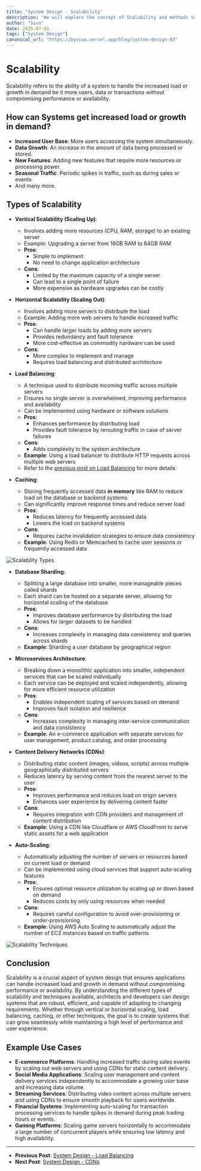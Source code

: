 ```yaml
---
title: "System Design - Scalability"
description: "We will explore the concept of Scalability and methods to Scale the system"
author: "Siva"
date: 2025-07-01
tags: ["System Design"]
canonical_url: "https://bysiva.vercel.app/blog/system-design-03"
---
```


# Scalability
Scalability refers to the ability of a system to handle the increased load or growth in demand be it more users, data or transactions without compromising performance or availability. 

## How can Systems get increased load or growth in demand?
- **Increased User Base**: More users accessing the system simultaneously.
- **Data Growth**: An increase in the amount of data being processed or stored.
- **New Features**: Adding new features that require more resources or processing power.
- **Seasonal Traffic**: Periodic spikes in traffic, such as during sales or events
- And many more.

## Types of Scalability
- **Vertical Scalability (Scaling Up)**:
  - Involves adding more resources (CPU, RAM, storage) to an existing server
  - Example: Upgrading a server from 16GB RAM to 64GB RAM
  - **Pros**:
    - Simple to implement
    - No need to change application architecture
  - **Cons**:
    - Limited by the maximum capacity of a single server
    - Can lead to a single point of failure
    - More expensive as hardware upgrades can be costly

- **Horizontal Scalability (Scaling Out)**:
  - Involves adding more servers to distribute the load
  - Example: Adding more web servers to handle increased traffic
  - **Pros**:
    - Can handle larger loads by adding more servers
    - Provides redundancy and fault tolerance
    - More cost-effective as commodity hardware can be used
  - **Cons**:
    - More complex to implement and manage
    - Requires load balancing and distributed architecture

- **Load Balancing**:
  - A technique used to distribute incoming traffic across multiple servers
  - Ensures no single server is overwhelmed, improving performance and availability
  - Can be implemented using hardware or software solutions
  - **Pros**:
    - Enhances performance by distributing load
    - Provides fault tolerance by rerouting traffic in case of server failures
  - **Cons**:
    - Adds complexity to the system architecture
  - **Example**: Using a load balancer to distribute HTTP requests across multiple web servers
  - Refer to the [previous post on Load Balancing](/blog/system-design-02) for more details.

- **Caching**:
  - Storing frequently accessed data **in memory** like RAM to reduce load on the database or backend systems
  - Can significantly improve response times and reduce server load
  - **Pros**:
    - Reduces latency for frequently accessed data
    - Lowers the load on backend systems
  - **Cons**:
    - Requires cache invalidation strategies to ensure data consistency
  - **Example**: Using Redis or Memcached to cache user sessions or frequently accessed data

![Scalability Types](/blog_assets/scalability-1.png)

- **Database Sharding**:
  - Splitting a large database into smaller, more manageable pieces called shards
  - Each shard can be hosted on a separate server, allowing for horizontal scaling of the database
  - **Pros**:
    - Improves database performance by distributing the load
    - Allows for larger datasets to be handled
  - **Cons**:
    - Increases complexity in managing data consistency and queries across shards
  - **Example**: Sharding a user database by geographical region 

- **Microservices Architecture**:
  - Breaking down a monolithic application into smaller, independent services that can be scaled individually
  - Each service can be deployed and scaled independently, allowing for more efficient resource utilization
  - **Pros**:
    - Enables independent scaling of services based on demand
    - Improves fault isolation and resilience
  - **Cons**:
    - Increases complexity in managing inter-service communication and data consistency
  - **Example**: An e-commerce application with separate services for user management, product catalog, and order processing

- **Content Delivery Networks (CDNs)**:
  - Distributing static content (images, videos, scripts) across multiple geographically distributed servers
  - Reduces latency by serving content from the nearest server to the user
  - **Pros**:
    - Improves performance and reduces load on origin servers
    - Enhances user experience by delivering content faster
  - **Cons**:
    - Requires integration with CDN providers and management of content distribution
  - **Example**: Using a CDN like Cloudflare or AWS CloudFront to serve static assets for a web application

- **Auto-Scaling**:
  - Automatically adjusting the number of servers or resources based on current load or demand
  - Can be implemented using cloud services that support auto-scaling features
  - **Pros**:
    - Ensures optimal resource utilization by scaling up or down based on demand
    - Reduces costs by only using resources when needed
  - **Cons**:
    - Requires careful configuration to avoid over-provisioning or under-provisioning
  - **Example**: Using AWS Auto Scaling to automatically adjust the number of EC2 instances based on traffic patterns

![Scalability Techniques](/blog_assets/scalability-2.png)

## Conclusion
Scalability is a crucial aspect of system design that ensures applications can handle increased load and growth in demand without compromising performance or availability. By understanding the different types of scalability and techniques available, architects and developers can design systems that are robust, efficient, and capable of adapting to changing requirements. Whether through vertical or horizontal scaling, load balancing, caching, or other techniques, the goal is to create systems that can grow seamlessly while maintaining a high level of performance and user experience.

## Example Use Cases
- **E-commerce Platforms**: Handling increased traffic during sales events by scaling out web servers and using CDNs for static content delivery.
- **Social Media Applications**: Scaling user management and content delivery services independently to accommodate a growing user base and increasing data volume.
- **Streaming Services**: Distributing video content across multiple servers and using CDNs to ensure smooth playback for users worldwide.
- **Financial Systems**: Implementing auto-scaling for transaction processing services to handle spikes in demand during peak trading hours or events.
- **Gaming Platforms**: Scaling game servers horizontally to accommodate a large number of concurrent players while ensuring low latency and high availability.

---
- **Previous Post**: [System Design - Load Balancing](/blog/load-balancing)
- **Next Post**: [System Design - CDNs](/blog/cdns)
